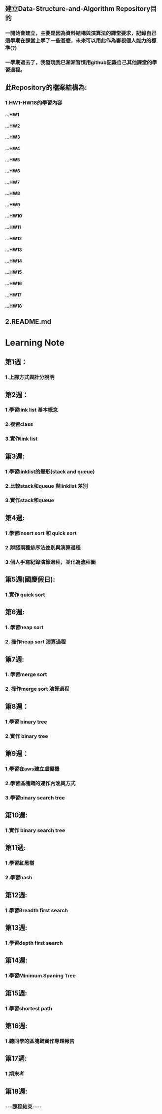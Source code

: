## 建立Data-Structure-and-Algorithm Repository目的
### 一開始會建立，主要是因為資料結構與演算法的課堂要求，記錄自己這學期在課堂上學了一些甚麼，未來可以用此作為審視個人能力的標準(?)
### 一學期過去了，我發現我已漸漸習慣用github記錄自己其他課堂的學習過程。

## 此Repository的檔案結構為:
### 1.HW1-HW18的學習內容
#### ...HW1
#### ...HW2
#### ...HW3
#### ...HW4
#### ...HW5
#### ...HW6
#### ...HW7
#### ...HW8
#### ...HW9
#### ...HW10
#### ...HW11
#### ...HW12
#### ...HW13
#### ...HW14
#### ...HW15
#### ...HW16
#### ...HW17
#### ...HW18
## 2.README.md
# Learning Note
## 第1週：
###        1.上課方式與計分說明
## 第2週：
###        1.學習link list 基本概念
###        2.複習class
###        3.實作link list
###        
## 第3週:
###        1.學習linklist的變形(stack and queue)
###        2.比較stack和queue 與linklist 差別
###        3.實作stack和queue
## 第4週:
###        1.學習insert sort 和 quick sort
###        2.辨認兩種排序法差別與演算過程
###        3.個人手寫紀錄演算過程，並化為流程圖
## 第5週(國慶假日):
###        1.實作 quick sort
## 第6週:
###        1. 學習heap sort 
###        2. 操作heap sort 演算過程
## 第7週:
###        1. 學習merge sort
###        2. 操作merge sort 演算過程
## 第8週：
###        1.學習 binary tree
###        2.實作 binary tree 
## 第9週：
###        1.學習在aws建立虛擬機
###        2.學習區塊鏈的運作內涵與方式
###        3.學習binary search tree
## 第10週:
###        1.實作 binary search tree
## 第11週:
###        1.學習紅黑樹
###        2.學習hash
## 第12週:
###        1.學習Breadth first search       
## 第13週:
###        1.學習depth first search      
## 第14週:
###        1.學習Minimum Spaning Tree
## 第15週:
###        1.學習shortest path
## 第16週:
###        1.聽同學的區塊鏈實作專題報告
## 第17週:
###        1.期末考
## 第18週:
###        ---課程結束----

